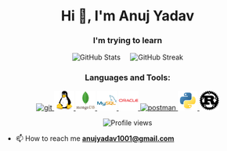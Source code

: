 <h1 align="center">Hi 👋, I'm Anuj Yadav</h1>
<h3 align="center">I'm trying to learn</h3>

<div style="display: flex; justify-content: center; margin-bottom: 20px;">
  <img src="https://github-readme-stats.vercel.app/api?username=anujoo9&show_icons=true&locale=en" alt="GitHub Stats" style="margin-right: 20px;" />
  <img src="https://github-readme-streak-stats.herokuapp.com/?user=anujoo9" alt="GitHub Streak" />
</div>

<h3 align="center">Languages and Tools:</h3>
<p align="center"> 
  <a href="https://git-scm.com/" target="_blank" rel="noreferrer">
    <img src="https://www.vectorlogo.zone/logos/git-scm/git-scm-icon.svg" alt="git" width="40" height="40"/>
  </a> 
  <a href="https://www.linux.org/" target="_blank" rel="noreferrer">
    <img src="https://raw.githubusercontent.com/devicons/devicon/master/icons/linux/linux-original.svg" alt="linux" width="40" height="40"/>
  </a> 
  <a href="https://www.mongodb.com/" target="_blank" rel="noreferrer">
    <img src="https://raw.githubusercontent.com/devicons/devicon/master/icons/mongodb/mongodb-original-wordmark.svg" alt="mongodb" width="40" height="40"/>
  </a> 
  <a href="https://www.mysql.com/" target="_blank" rel="noreferrer">
    <img src="https://raw.githubusercontent.com/devicons/devicon/master/icons/mysql/mysql-original-wordmark.svg" alt="mysql" width="40" height="40"/>
  </a> 
  <a href="https://www.oracle.com/" target="_blank" rel="noreferrer">
    <img src="https://raw.githubusercontent.com/devicons/devicon/master/icons/oracle/oracle-original.svg" alt="oracle" width="40" height="40"/>
  </a> 
  <a href="https://postman.com" target="_blank" rel="noreferrer">
    <img src="https://www.vectorlogo.zone/logos/getpostman/getpostman-icon.svg" alt="postman" width="40" height="40"/>
  </a> 
  <a href="https://www.python.org" target="_blank" rel="noreferrer">
    <img src="https://raw.githubusercontent.com/devicons/devicon/master/icons/python/python-original.svg" alt="python" width="40" height="40"/>
  </a> 
  <a href="https://www.rust-lang.org" target="_blank" rel="noreferrer">
    <img src="https://raw.githubusercontent.com/devicons/devicon/master/icons/rust/rust-plain.svg" alt="rust" width="40" height="40"/>
  </a> 
</p>

<p align="center"> 
  <img src="https://komarev.com/ghpvc/?username=anujoo9&label=Profile%20views&color=0e75b6&style=flat" alt="Profile views" /> 
</p>

- 📫 How to reach me **anujyadav1001@gmail.com**
